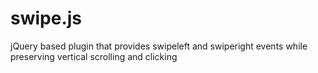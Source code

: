 swipe.js
========

jQuery based plugin that provides swipeleft and swiperight events while preserving vertical scrolling and clicking